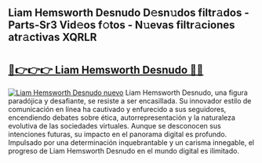 ## Liam Hemsworth Desnudo D𝚎sn𝚞dos filtr𝚊dos - Parts-Sr3 Vid𝚎os f𝚘tos - N𝚞evas filtr𝚊ciones atr𝚊ctivas XQRLR

# <h2><a href="http://mb8xr6.tromn.icu/?c=Liam+Hemsworth+Desnudo">🔗👉👉👉 Liam Hemsworth Desnudo 🔗🔗</a></h2>

[![Liam Hemsworth Desnudo nuevo](https://i.imgur.com/pEAQMta.gif)](http://mb8xr6.tromn.icu/?c=Liam+Hemsworth+Desnudo)
Liam Hemsworth Desnudo, una figura paradójica y desafiante, se resiste a ser encasillada. Su innovador estilo de comunicación en línea ha cautivado y enfurecido a sus seguidores, encendiendo debates sobre ética, autorrepresentación y la naturaleza evolutiva de las sociedades virtuales. Aunque se desconocen sus intenciones futuras, su impacto en el panorama digital es profundo. Impulsado por una determinación inquebrantable y un carisma innegable, el progreso de Liam Hemsworth Desnudo en el mundo digital es ilimitado.
